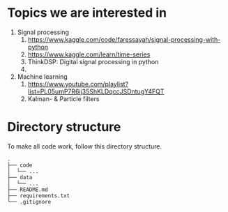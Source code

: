 # Topics we are interested in

1. Signal processing
	1. https://www.kaggle.com/code/faressayah/signal-processing-with-python
	2. https://www.kaggle.com/learn/time-series 
    3. ThinkDSP: Digital signal processing in python
    4. 
1. Machine learning
	1. https://www.youtube.com/playlist?list=PL05umP7R6ij35ShKLDqccJSDntugY4FQT
	2. Kalman- & Particle filters


# Directory structure
To make all code work, follow this directory structure.
```
.
├── code
│  └── ...
├── data
│  └── ...
├── README.md
├── requirements.txt
└── .gitignore
```


